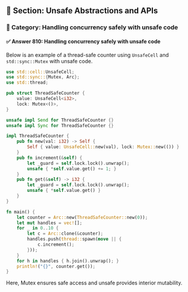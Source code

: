 ## 📘 Section: Unsafe Abstractions and APIs  
### 🔹 Category: Handling concurrency safely with unsafe code  
#### ✅ Answer 810: Handling concurrency safely with unsafe code

Below is an example of a thread-safe counter using `UnsafeCell` and `std::sync::Mutex` with unsafe code.

```rust
use std::cell::UnsafeCell;
use std::sync::{Mutex, Arc};
use std::thread;

pub struct ThreadSafeCounter {
    value: UnsafeCell<i32>,
    lock: Mutex<()>,
}

unsafe impl Send for ThreadSafeCounter {}
unsafe impl Sync for ThreadSafeCounter {}

impl ThreadSafeCounter {
    pub fn new(val: i32) -> Self {
        Self { value: UnsafeCell::new(val), lock: Mutex::new(()) }
    }
    pub fn increment(&self) {
        let _guard = self.lock.lock().unwrap();
        unsafe { *self.value.get() += 1; }
    }
    pub fn get(&self) -> i32 {
        let _guard = self.lock.lock().unwrap();
        unsafe { *self.value.get() }
    }
}

fn main() {
    let counter = Arc::new(ThreadSafeCounter::new(0));
    let mut handles = vec![];
    for _ in 0..10 {
        let c = Arc::clone(&counter);
        handles.push(thread::spawn(move || {
            c.increment();
        }));
    }
    for h in handles { h.join().unwrap(); }
    println!("{}", counter.get());
}
```

Here, Mutex ensures safe access and unsafe provides interior mutability.
